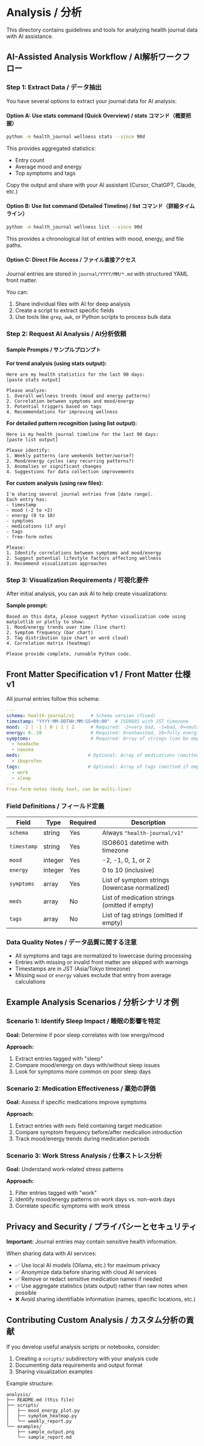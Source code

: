 # Analysis / 分析

This directory contains guidelines and tools for analyzing health journal data with AI assistance.

## AI-Assisted Analysis Workflow / AI解析ワークフロー

### Step 1: Extract Data / データ抽出

You have several options to extract your journal data for AI analysis:

#### Option A: Use stats command (Quick Overview) / stats コマンド（概要把握）

```bash
python -m health_journal wellness stats --since 90d
```

This provides aggregated statistics:
- Entry count
- Average mood and energy
- Top symptoms and tags

Copy the output and share with your AI assistant (Cursor, ChatGPT, Claude, etc.)

#### Option B: Use list command (Detailed Timeline) / list コマンド（詳細タイムライン）

```bash
python -m health_journal wellness list --since 90d
```

This provides a chronological list of entries with mood, energy, and file paths.

#### Option C: Direct File Access / ファイル直接アクセス

Journal entries are stored in `journal/YYYY/MM/*.md` with structured YAML front matter.

You can:
1. Share individual files with AI for deep analysis
2. Create a script to extract specific fields
3. Use tools like `grep`, `awk`, or Python scripts to process bulk data

### Step 2: Request AI Analysis / AI分析依頼

#### Sample Prompts / サンプルプロンプト

**For trend analysis (using stats output):**
```
Here are my health statistics for the last 90 days:
[paste stats output]

Please analyze:
1. Overall wellness trends (mood and energy patterns)
2. Correlation between symptoms and mood/energy
3. Potential triggers based on tags
4. Recommendations for improving wellness
```

**For detailed pattern recognition (using list output):**
```
Here is my health journal timeline for the last 90 days:
[paste list output]

Please identify:
1. Weekly patterns (are weekends better/worse?)
2. Mood/energy cycles (any recurring patterns?)
3. Anomalies or significant changes
4. Suggestions for data collection improvements
```

**For custom analysis (using raw files):**
```
I'm sharing several journal entries from [date range].
Each entry has:
- timestamp
- mood (-2 to +2)
- energy (0 to 10)
- symptoms
- medications (if any)
- tags
- free-form notes

Please:
1. Identify correlations between symptoms and mood/energy
2. Suggest potential lifestyle factors affecting wellness
3. Recommend visualization approaches
```

### Step 3: Visualization Requirements / 可視化要件

After initial analysis, you can ask AI to help create visualizations:

**Sample prompt:**
```
Based on this data, please suggest Python visualization code using matplotlib or plotly to show:
1. Mood/energy trends over time (line chart)
2. Symptom frequency (bar chart)
3. Tag distribution (pie chart or word cloud)
4. Correlation matrix (heatmap)

Please provide complete, runnable Python code.
```

## Front Matter Specification v1 / Front Matter 仕様 v1

All journal entries follow this schema:

```yaml
---
schema: health-journal/v1      # Schema version (fixed)
timestamp: "YYYY-MM-DDTHH:MM:SS+09:00"  # ISO8601 with JST timezone
mood: -2 | -1 | 0 | 1 | 2      # Required: -2=very bad, -1=bad, 0=neutral, 1=good, 2=very good
energy: 0..10                  # Required: 0=exhausted, 10=fully energized
symptoms:                      # Required: Array of strings (can be empty)
  - headache
  - nausea
meds:                         # Optional: Array of medications (omitted if empty)
  - ibuprofen
tags:                         # Optional: Array of tags (omitted if empty)
  - work
  - sleep
---
Free-form notes (body text, can be multi-line)
```

### Field Definitions / フィールド定義

| Field | Type | Required | Description |
|-------|------|----------|-------------|
| `schema` | string | Yes | Always `"health-journal/v1"` |
| `timestamp` | string | Yes | ISO8601 datetime with timezone |
| `mood` | integer | Yes | -2, -1, 0, 1, or 2 |
| `energy` | integer | Yes | 0 to 10 (inclusive) |
| `symptoms` | array | Yes | List of symptom strings (lowercase normalized) |
| `meds` | array | No | List of medication strings (omitted if empty) |
| `tags` | array | No | List of tag strings (omitted if empty) |

### Data Quality Notes / データ品質に関する注意

- All symptoms and tags are normalized to lowercase during processing
- Entries with missing or invalid front matter are skipped with warnings
- Timestamps are in JST (Asia/Tokyo timezone)
- Missing `mood` or `energy` values exclude that entry from average calculations

## Example Analysis Scenarios / 分析シナリオ例

### Scenario 1: Identify Sleep Impact / 睡眠の影響を特定

**Goal:** Determine if poor sleep correlates with low energy/mood

**Approach:**
1. Extract entries tagged with "sleep"
2. Compare mood/energy on days with/without sleep issues
3. Look for symptoms more common on poor sleep days

### Scenario 2: Medication Effectiveness / 薬効の評価

**Goal:** Assess if specific medications improve symptoms

**Approach:**
1. Extract entries with `meds` field containing target medication
2. Compare symptom frequency before/after medication introduction
3. Track mood/energy trends during medication periods

### Scenario 3: Work Stress Analysis / 仕事ストレス分析

**Goal:** Understand work-related stress patterns

**Approach:**
1. Filter entries tagged with "work"
2. Identify mood/energy patterns on work days vs. non-work days
3. Correlate specific symptoms with work stress

## Privacy and Security / プライバシーとセキュリティ

**Important:** Journal entries may contain sensitive health information.

When sharing data with AI services:
- ✅ Use local AI models (Ollama, etc.) for maximum privacy
- ✅ Anonymize data before sharing with cloud AI services
- ✅ Remove or redact sensitive medication names if needed
- ✅ Use aggregate statistics (stats output) rather than raw notes when possible
- ❌ Avoid sharing identifiable information (names, specific locations, etc.)

## Contributing Custom Analysis / カスタム分析の貢献

If you develop useful analysis scripts or notebooks, consider:
1. Creating a `scripts/` subdirectory with your analysis code
2. Documenting data requirements and output format
3. Sharing visualization examples

Example structure:
```
analysis/
├── README.md (this file)
├── scripts/
│   ├── mood_energy_plot.py
│   ├── symptom_heatmap.py
│   └── weekly_report.py
└── examples/
    ├── sample_output.png
    └── sample_report.md
```
